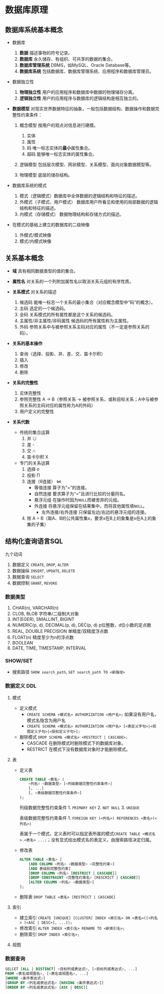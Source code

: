 # 数据库原理

## 数据库系统基本概念

- 数据库

    1. **数据** 描述事物的符号记录。
    2. **数据库** 永久储存、有组织、可共享的数据的集合。
    3. **数据库管理系统** DBMS，如MySQL、Oracle Database等。
    4. **数据库系统** 包括数据库、数据库管理系统、应用程序和数据库管理员。

- 数据独立性

    1. **物理独立性** 用户的应用程序和数据库中数据的物理储存分离。
    2. **逻辑独立性** 用户的应用程序与数据库的逻辑结构是相互独立的。

- **数据模型** 对现实世界数据特征的抽象，一般包括数据结构、数据操作和数据完整性约束条件：

    1. 概念模型 按用户的观点对信息进行建模。

        1. 实体
        2. 属性
        3. 码 唯一标志实体的**最小**属性集合。
        4. 超码 能够唯一标志实体的属性集合。

    2. 逻辑模型 包括层次模型、网状模型、关系模型、面向对象数据模型等。
    3. 物理模型 底层的储存结构。

- 数据库系统的模式

    1. 模式（逻辑模式）数据库中全体数据的逻辑结构和特征的描述。
    2. 外模式（子模式、用户模式） 数据库用户所看见和使用的局部数据的逻辑结构和特征的描述。
    3. 内模式（存储模式） 数据物理结构和存储方式的描述。

- 在模式的基础上建立的数据库的二级映像

    1. 外模式/模式映像
    2. 模式/内模式映像

## 关系基本概念

- **域** 具有相同数据类型的值的集合。

- **属性名** 对关系的一个列附加属性名以取消关系元组的有序性质。

- **关系模式** 对关系的描述

    1. 候选码 能唯一标志一个关系的最小集合（对应概念模型中“码”的概念）。
    2. 主码 选定的一个候选码。
    3. 全码 关系模式的所有属性都是这个关系的候选码。
    4. 主属性/非主属性/非码属性 候选码的所有属性称为主属性。
    5. 外码 参照关系中与被参照关系主码对应的属性（不一定是参照关系的码）。

- **关系的基本操作**

    1. 查询（选择、投影、并、差、交、笛卡尔积）
    2. 插入
    3. 修改
    4. 删除

- **关系的完整性**

    1. 实体完整性
    2. 参照完整性 A → B（参照关系 → 被参照关系，或称目标关系；A中与被参照关系的主码对应的属性称为A的外码）
    3. 用户定义的完整性

- **关系代数**

  - 传统的集合运算
    1. 并 ∪
    2. 差 -
    3. 交 ∩
    4. 笛卡尔积 X
  - 专门的关系运算
    1. 选择 σ
    2. 投影 Π
    3. 连接（θ连接） ⋈
        - 等值连接 算子为“=”的连接。
        - 自然连接 要求算子为“=”且进行比较的分量同名。
        - 悬浮元组 在操作时因为`NULL`而被舍弃的元组。
        - 外连接 将悬浮元组保留在结果集中，而将其他属性填`NULL`。
            - 左外连接/右外连接 只保留左边/右边的悬浮元组的连接。
    4. 除 A ÷ B（取A、B的公共属性集x，要求x在B上的象集是x在A上的象集的子集）

## 结构化查询语言SQL

九个动词

1. 数据定义 `CREATE`, `DROP`, `ALTER`
2. 数据操纵 `INSERT`, `UPDATE`, `DELETE`
3. 数据查询 `SELECT`
4. 数据控制 `GRANT`, `REVOKE`

### 数据类型

1. CHAR(n), VARCHAR(n)
2. CLOB, BLOB 字符串/二级制大对象
3. INT(EGER), SMALLINT, BIGINT
4. NUMERIC(p, d), DECIMAL(p, d), DEC(p, d) p位整数，d位小数的定点数
5. REAL, DOUBLE PRECISION 单精度/双精度浮点数
6. FLOAT(n) 精度至少为n的浮点数
7. BOOLEAN
8. DATE, TIME, TIMESTAMP, INTERVAL

### SHOW/SET

- 搜索路径 `SHOW search_path`, `SET search_path TO <新路径>`

### 数据定义 DDL

1. 模式
    - 定义模式
        - `CREATE SCHEMA <模式名> AUTHORIZATION <用户名>;` 如果没有用户名，模式名隐含为用户名
        - `CREATE SCHEMA <模式名> AUTHORIZATION <用户名> [<表定义字句>|<视图定义子句>|<授权定义子句>];`
    - 删除模式 `DROP SCHEMA <模式名> <RESTRICT | CASCADE>;`
        - CASCADE 在删除模式时删除模式下的数据库对象。
        - RESTRICT 在模式下没有数据库对象时才能删除模式。

2. 表

    - 定义表

        ```sql
        CREATE TABLE <表名> (
            <列名> <数据类型> [<列级数据完整性约束条件>]
            [, ...]
            [, <表级数据完整性约束条件>]
        );
        ```

        列级数据完整性约束条件
            1. `PRIMARY KEY`
            2. `NOT NULL`
            3. `UNIQUE`

        表级数据完整性约束条件
            1. `FOREIGN KEY (<列名>) REFERENCES <表名>(<列名>)`

        表属于一个模式，定义表时可以指定表所属的模式`CREATE TABLE <模式名>.<表名> ...;`；没有显式给出模式名的表定义，由搜索路径决定归属。

    - 修改表

        ```sql
        ALTER TABLE <表名> [
            [ADD COLUMN <列名> <数据类型> <完整性约束>]
            [ADD 表级别完整性约束]
            [DROP COLUMN <列名> [RESTRICT | CASCADE]]
            [DROP CONSTRAINT <完整性约束名> [RESCRICT | CASCADE]]
            [ALTER COLUMN <列名> <数据类型>]
        ];
        ```

    - 删除表 `DROP TABLE <表名> [RESTRICT | CASCADE]`

3. 索引

    - 建立索引 `CREATE [UNIQUE] [CLUSTER] INDEX <索引名> ON <表名>([<列名> [<ASC | DESC>], ...]);`
    - 修改索引 `ALTER INDEX <索引名> RENAME TO <新索引名>;`
    - 删除索引 `DROP INDEX <索引名>;`

4. 视图

### 数据查询

```sql
SELCET [ALL | DISTINCT] <目标列或表达式>, [<目标列或表达式>, ...]
FROM <表名或视图名>, [<表名或视图名>, ...]
[WHERE <条件表达式>]
[GROUP BY <列名或表达式名> [HAVING <条件表达式>]]
[ORDER BY <列名或表达式名> [ASC | DESC]]
```
